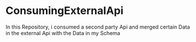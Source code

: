 # ConsumingExternalApi

In this Repository, i consumed a second party Api and merged certain Data in the external Api with the Data in my Schema
